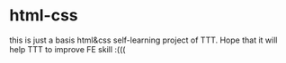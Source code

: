 # html-css
 this is just a basis html&css self-learning project of TTT. Hope that it will help TTT to improve FE skill :(((
